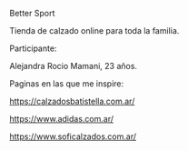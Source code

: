 Better Sport 

Tienda de calzado online para toda la familia.


Participante:

Alejandra Rocio Mamani, 23 años.


Paginas en las que me inspire:

https://calzadosbatistella.com.ar/

https://www.adidas.com.ar/

https://www.soficalzados.com.ar/
